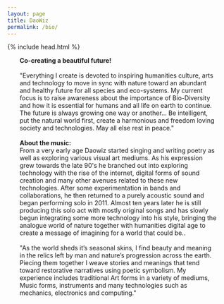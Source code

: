 ```yaml
---
layout: page
title: DaoWiz
permalink: /bio/
---
```

{% include head.html %}
<div style="margin-left:2em; margin-right:2em;">
<a><strong>Co-creating a beautiful future! </strong></a>
<br>
<br>
<a>"Everything I create is devoted to inspiring humanities culture, arts and technology to move in sync with nature toward an abundant and healthy future for all species and eco-systems. My current focus is to raise awareness about the importance of Bio-Diversity and how it is essential for humans and all life on earth to continue. The future is always growing one way or another... Be intelligent, put the natural world first, create a harmonious and freedom loving society and technologies. May all else rest in peace."</a>
<br>
<br>
<a><strong>About the music:</strong></a>
<br>
<a>From a very early age Daowiz started singing and writing poetry as well as exploring various visual art mediums. As his expression grew towards the late 90's he branched out into exploring technology with the rise of the internet, digital forms of sound creation and many other avenues related to these new technologies. After some experimentation in bands and collaborations, he then returned to a purely acoustic sound and began performing solo in 2011. Almost ten years later he is still producing this solo act with mostly original songs and has slowly begun integrating some more technology into his style, bringing the analogue world of nature together with humanities digital age to create a message of imagining for a world that could be..
<br>
<br>
"As the world sheds it’s seasonal skins, I find beauty and meaning in the relics left by man and nature’s progression across the earth. Piecing them together I weave stories and meanings that tend toward restorative narratives using poetic symbolism. My experience includes traditional Art forms in a variety of mediums, Music forms, instruments and many technologies such as mechanics, electronics and computing."</a>
</div>
<br>
<br>
<br>
<br>
